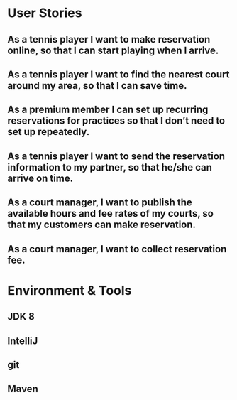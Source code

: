 # User Stories
## As a tennis player I want to make reservation online, so that I can start playing when I arrive.
## As a tennis player I want to find the nearest court around my area, so that I can save time.
## As a premium member I can set up recurring reservations for practices so that I don’t need to set up repeatedly.
## As a tennis player I want to send the reservation information to my partner, so that he/she can arrive on time.
## As a court manager, I want to publish the available hours and fee rates of my courts, so that my customers can make reservation.
## As a court manager, I want to collect reservation fee.

# Environment & Tools
## JDK 8
## IntelliJ
## git
## Maven